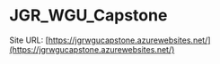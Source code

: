 # JGR_WGU_Capstone

Site URL: [https://jgrwgucapstone.azurewebsites.net/](https://jgrwgucapstone.azurewebsites.net/)
